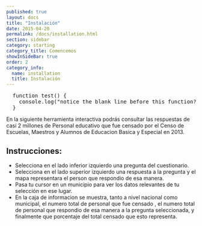 ```yaml
--- 
published: true 
layout: docs 
title: "Instalación" 
date: 2015-04-20 
permalink: /docs/installation.html 
section: sidebar
category: starting 
category_title: Comencemos 
showInSideBar: true
order: 2
category_info:
  name: installation
  title: Instalación
---
```


<script src="https://gist.github.com/factus-lib/8990e4ab7ddf741e087a.js"></script>


<?prettify lang=javascript?>
<pre class="prettyprint">
  function test() {
    console.log("notice the blank line before this function?");
  }
</pre>


<p>En la siguiente herramienta interactiva podrás consultar  las respuestas de casi 2 millones de Personal educativo que fue censado por el Censo de Escuelas, Maestros y Alumnos de Educacion Basica y Especial en 2013.</p> <h2>Instrucciones:</h2> <ul> <li>Selecciona en el lado inferior izquierdo una pregunta del cuestionario.</li> <li>Selecciona en el lado superior izquierdo una respuesta a la pregunta y el mapa representara el person que respondio de esa manera.</li> <li>Pasa tu cursor en un municipio para ver los datos relevantes de tu selección en ese lugar. </li>
<li>En la caja de informacion se muestra, tanto a nivel nacional como municipal, el numero total de personal que fue censado , el numero total de personal que respondio de esa manera a la pregunta seleccionada, y finalmente que porcentaje del total censado que esto representa.</li> </ul> 
